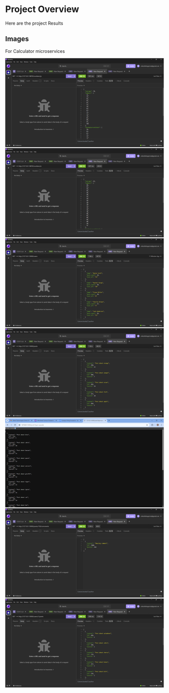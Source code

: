 # Project Overview

Here are the project Results

## Images

For Calculator microservices

![Image 1](./images/Screenshot(114).png)
![Image 1](./images/Screenshot(115).png)
![Image 1](./images/Screenshot(116).png)
![Image 1](./images/Screenshot(117).png)
![Image 1](./images/Screenshot(118).png)
![Image 1](./images/Screenshot(119).png)
![Image 1](./images/Screenshot(120).png)
